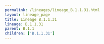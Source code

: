 ```yaml
---
permalink: /lineages/lineage_B.1.1.31.html
layout: lineage_page
title: Lineage B.1.1.31
lineage: B.1.1.31
parent: B.1.1
children: ['B.1.1.31']
---
```


